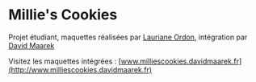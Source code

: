 # Millie's Cookies

Projet étudiant, maquettes réalisées par [Lauriane Ordon](#), intégration par [David Maarek](http://www.davidmaarek.fr)

Visitez les maquettes intégrées : [www.milliescookies.davidmaarek.fr](http://www.milliescookies.davidmaarek.fr)